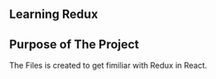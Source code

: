 ## Learning Redux

## Purpose of The Project

The Files is created to get fimiliar with Redux in React.
